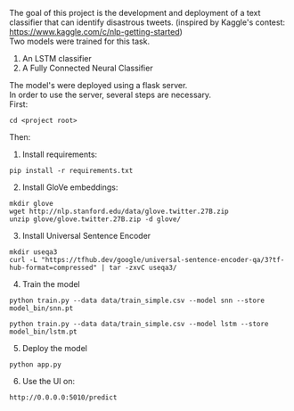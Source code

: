 The goal of this project is the development and deployment of a text classifier that can identify disastrous tweets. (inspired by Kaggle's contest: https://www.kaggle.com/c/nlp-getting-started) \
Two models were trained for this task.

1. An LSTM classifier
2. A Fully Connected Neural Classifier

The model's were deployed using a flask server.\
In order to use the server, several steps are necessary.\
First:
```
cd <project root>
```
Then:
1. Install requirements:
```
pip install -r requirements.txt
```
2. Install GloVe embeddings:
```
mkdir glove
wget http://nlp.stanford.edu/data/glove.twitter.27B.zip
unzip glove/glove.twitter.27B.zip -d glove/
```
3. Install Universal Sentence Encoder
```
mkdir useqa3
curl -L "https://tfhub.dev/google/universal-sentence-encoder-qa/3?tf-hub-format=compressed" | tar -zxvC useqa3/
```
4. Train the model
```
python train.py --data data/train_simple.csv --model snn --store model_bin/snn.pt

python train.py --data data/train_simple.csv --model lstm --store model_bin/lstm.pt
```
5. Deploy the model
```
python app.py
```
6. Use the UI on:
```
http://0.0.0.0:5010/predict
```
